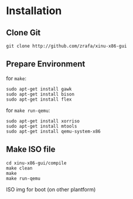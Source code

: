 # Installation
## Clone Git
```git clone http://github.com/zrafa/xinu-x86-gui```

## Prepare Environment
for ```make```:  
```
sudo apt-get install gawk
sudo apt-get install bison
sudo apt-get install flex
```

for ```make run-qemu```:  
```
sudo apt-get install xorriso
sudo apt-get install mtools
sudo apt-get install qemu-system-x86
```

## Make ISO file
```
cd xinu-x86-gui/compile
make clean
make
make run-qemu
```






ISO img for boot (on other plantform)